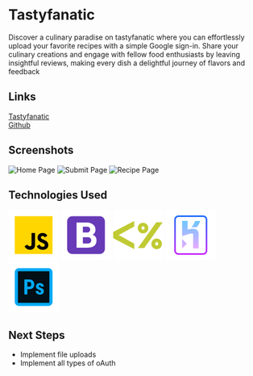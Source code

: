 # Tastyfanatic
Discover a culinary paradise on tastyfanatic where you can effortlessly upload your favorite recipes with a simple Google sign-in. Share your culinary creations and engage with fellow food enthusiasts by leaving insightful reviews, making every dish a delightful journey of flavors and feedback

## Links
[Tastyfanatic](https://tasty-fanatic-199f0e5cac0f.herokuapp.com/) <br>
[Github](https://github.com/Artin-Simonian/tasty-fanatic.git)

## Screenshots
![Home Page](https://i.imgur.com/yWxfh8o.png)
![Submit Page](https://i.imgur.com/iu3hRGZ.png)
![Recipe Page](https://i.imgur.com/I7MNY2w.png)

## Technologies Used
![Alt text](image-1.png)
![Alt text](image-4.png)
![Alt text](image-5.png)
![Alt text](image-7.png)
![Alt text](image-8.png)

## Next Steps
* Implement file uploads
* Implement all types of oAuth
